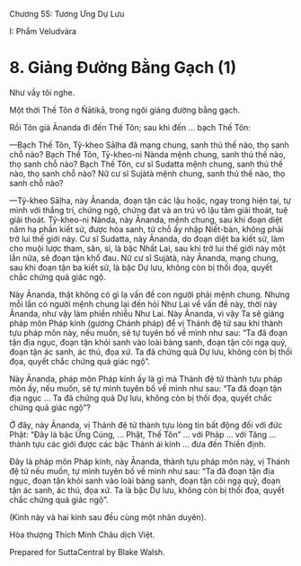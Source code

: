 

Chương 55: Tương Ưng Dự Lưu

I: Phẩm Veludvàra

# 8\. Giảng Ðường Bằng Gạch (1)

Như vầy tôi nghe.

Một thời Thế Tôn ở Ñātikā, trong ngôi giảng đường bằng gạch.

Rồi Tôn giả Ānanda đi đến Thế Tôn; sau khi đến … bạch Thế Tôn:

—Bạch Thế Tôn, Tỷ-kheo Sāḷha đã mạng chung, sanh thú thế nào, thọ sanh chỗ nào? Bạch Thế Tôn, Tỷ-kheo-ni Nànda mệnh chung, sanh thú thế nào, thọ sanh chỗ nào? Bạch Thế Tôn, cư sĩ Sudatta mệnh chung, sanh thú thế nào, thọ sanh chỗ nào? Nữ cư sĩ Sujàtà mệnh chung, sanh thú thế nào, thọ sanh chỗ nào?

—Tỷ-kheo Sāḷha, này Ānanda, đoạn tận các lậu hoặc, ngay trong hiện tại, tự mình với thắng trí, chứng ngộ, chứng đạt và an trú vô lậu tâm giải thoát, tuệ giải thoát. Tỷ-kheo-ni Nànda, này Ānanda, mệnh chung, sau khi đoạn diệt năm hạ phần kiết sử, được hóa sanh, từ chỗ ấy nhập Niết-bàn, không phải trở lui thế giới này. Cư sĩ Sudatta, này Ānanda, do đoạn diệt ba kiết sử, làm cho muội lược tham, sân, si, là bậc Nhất Lai, sau khi trở lui thế giới này một lần nữa, sẽ đoạn tận khổ đau. Nữ cư sĩ Sujàtà, này Ānanda, mạng chung, sau khi đoạn tận ba kiết sử, là bậc Dự lưu, không còn bị thối đọa, quyết chắc chứng quả giác ngộ.

Này Ānanda, thật không có gì lạ vấn đề con người phải mệnh chung. Nhưng mỗi lần có người mệnh chung lại đến hỏi Như Lai về vấn đề này, thời này Ānanda, như vậy làm phiền nhiễu Như Lai. Này Ānanda, vì vậy Ta sẽ giảng pháp môn Pháp kính (gương Chánh pháp) để vị Thánh đệ tử sau khi thành tựu pháp môn này, nếu muốn, sẽ tự tuyên bố về mình như sau: “Ta đã đoạn tận địa ngục, đoạn tận khỏi sanh vào loài bàng sanh, đoạn tận cõi ngạ quỷ, đoạn tận ác sanh, ác thú, đọa xứ. Ta đã chứng quả Dự lưu, không còn bị thối đọa, quyết chắc chứng quả giác ngộ”.

Này Ānanda, pháp môn Pháp kính ấy là gì mà Thánh đệ tử thành tựu pháp môn ấy, nếu muốn, sẽ tự mình tuyên bố về mình như sau: “Ta đã đoạn tận địa ngục … Ta đã chứng quả Dự lưu, không còn bị thối đọa, quyết chắc chứng quả giác ngộ”?

Ở đây, này Ānanda, vị Thánh đệ tử thành tựu lòng tin bất động đối với đức Phật: “Ðây là bậc Ứng Cúng, … Phật, Thế Tôn” … với Pháp … với Tăng … thành tựu các giới được các bậc Thánh ái kính … đưa đến Thiền định.

Ðây là pháp môn Pháp kính, này Ānanda, thành tựu pháp môn này, vị Thánh đệ tử nếu muốn, tự mình tuyên bố về mình như sau: “Ta đã đoạn tận địa ngục, đoạn tận khỏi sanh vào loài bàng sanh, đoạn tận cõi ngạ quỷ, đoạn tận ác sanh, ác thú, đọa xứ. Ta là bậc Dự lưu, không còn bị thối đọa, quyết chắc chứng quả giác ngộ”.

(Kinh này và hai kinh sau đều cùng một nhân duyên).

Hòa thượng Thích Minh Châu dịch Việt.

Prepared for SuttaCentral by Blake Walsh.